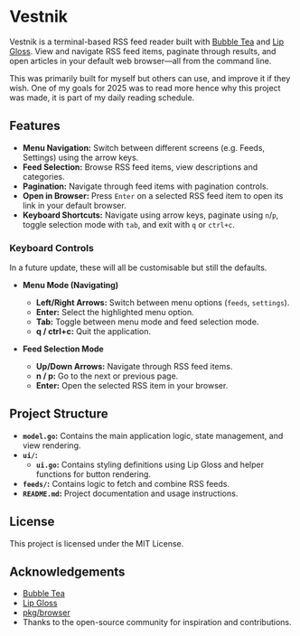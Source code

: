 # Vestnik

Vestnik is a terminal-based RSS feed reader built with [Bubble Tea](https://github.com/charmbracelet/bubbletea) and [Lip Gloss](https://github.com/charmbracelet/lipgloss). View and navigate RSS feed items, paginate through results, and open articles in your default web browser—all from the command line.

This was primarily built for myself but others can use, and improve it if they wish. One of my goals for 2025 was to read more hence why this project was made, it is part of my daily reading schedule.

## Features

- **Menu Navigation:** Switch between different screens (e.g. Feeds, Settings) using the arrow keys.
- **Feed Selection:** Browse RSS feed items, view descriptions and categories.
- **Pagination:** Navigate through feed items with pagination controls.
- **Open in Browser:** Press `Enter` on a selected RSS feed item to open its link in your default browser.
- **Keyboard Shortcuts:** Navigate using arrow keys, paginate using `n`/`p`, toggle selection mode with `tab`, and exit with `q` or `ctrl+c`.

### Keyboard Controls

In a future update, these will all be customisable but still the defaults.

- **Menu Mode (Navigating)**
  - **Left/Right Arrows:** Switch between menu options (`feeds`, `settings`).
  - **Enter:** Select the highlighted menu option.
  - **Tab:** Toggle between menu mode and feed selection mode.
  - **q / ctrl+c:** Quit the application.

- **Feed Selection Mode**
  - **Up/Down Arrows:** Navigate through RSS feed items.
  - **n / p:** Go to the next or previous page.
  - **Enter:** Open the selected RSS item in your browser.

## Project Structure

- **`model.go`:** Contains the main application logic, state management, and view rendering.
- **`ui/`:**
  - **`ui.go`:** Contains styling definitions using Lip Gloss and helper functions for button rendering.
- **`feeds/`:** Contains logic to fetch and combine RSS feeds.
- **`README.md`:** Project documentation and usage instructions.

## License

This project is licensed under the MIT License.

## Acknowledgements

- [Bubble Tea](https://github.com/charmbracelet/bubbletea)
- [Lip Gloss](https://github.com/charmbracelet/lipgloss)
- [pkg/browser](https://github.com/pkg/browser)
- Thanks to the open-source community for inspiration and contributions.
